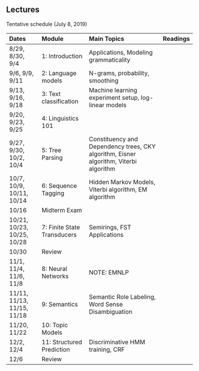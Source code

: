 ## Lectures

Tentative schedule (July 8, 2019)

| Dates     | Module            | Main Topics           | Readings |
| :-------- | :---------------- | :-------------------- | :-------- |
| 8/29, 8/30, 9/4 | 1: Introduction  | Applications, Modeling grammaticality | |
| 9/6, 9/9, 9/11 | 2: Language models | N-grams, probability, smoothing | |
| 9/13, 9/16, 9/18 | 3: Text classification | Machine learning experiment setup, log-linear models | |
| 9/20, 9/23, 9/25 | 4: Linguistics 101 | | |
| 9/27, 9/30, 10/2, 10/4 | 5: Tree Parsing | Constituency and Dependency trees, CKY algorithm, Eisner algorithm, Viterbi algorithm | | 
| 10/7, 10/9, 10/11, 10/14 | 6: Sequence Tagging | Hidden Markov Models, Viterbi algorithm, EM algorithm | |
| 10/16 | Midterm Exam| | |
| 10/21, 10/23, 10/25, 10/28 | 7: Finite State Transducers | Semirings, FST Applications|
| 10/30 | Review | | 
| 11/1, 11/4, 11/6, 11/8 | 8: Neural Networks | NOTE: EMNLP | |
| 11/11, 11/13, 11/15, 11/18 | 9: Semantics | Semantic Role Labeling, Word Sense Disambiguation| | 
| 11/20, 11/22 | 10: Topic Models | | 
| 12/2, 12/4 | 11: Structured Prediction | Discriminative HMM training, CRF| |
| 12/6 | Review | |

